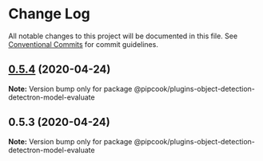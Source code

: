 # Change Log

All notable changes to this project will be documented in this file.
See [Conventional Commits](https://conventionalcommits.org) for commit guidelines.

## [0.5.4](https://github.com/alibaba/pipcook/compare/@pipcook/plugins-object-detection-detectron-model-evaluate@0.5.3...@pipcook/plugins-object-detection-detectron-model-evaluate@0.5.4) (2020-04-24)

**Note:** Version bump only for package @pipcook/plugins-object-detection-detectron-model-evaluate





## 0.5.3 (2020-04-24)

**Note:** Version bump only for package @pipcook/plugins-object-detection-detectron-model-evaluate
